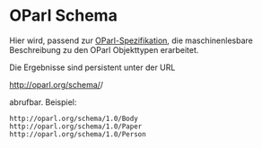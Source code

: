 OParl Schema
============

Hier wird, passend zur [OParl-Spezifikation](https://github.com/OParl/specs),
die maschinenlesbare Beschreibung zu den OParl Objekttypen erarbeitet.

Die Ergebnisse sind persistent unter der URL

   http://oparl.org/schema/<Version>/<Name>

abrufbar. Beispiel:

    http://oparl.org/schema/1.0/Body
    http://oparl.org/schema/1.0/Paper
    http://oparl.org/schema/1.0/Person

